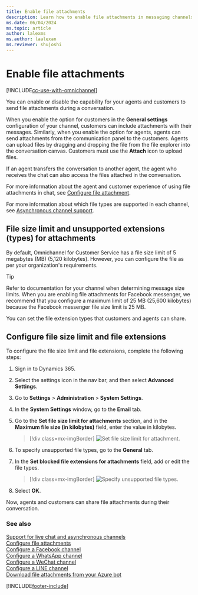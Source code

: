 ```yaml
---
title: Enable file attachments
description: Learn how to enable file attachments in messaging channels in Omnichannel for Customer Service.
ms.date: 06/04/2024
ms.topic: article
author: lalexms
ms.author: laalexan
ms.reviewer: shujoshi
---
```


# Enable file attachments

[!INCLUDE[cc-use-with-omnichannel](../../includes/cc-use-with-omnichannel.md)]

You can enable or disable the capability for your agents and customers to send file attachments during a conversation. 

When you enable the option for customers in the **General settings** configuration of your channel, customers can include attachments with their messages. Similarly, when you enable the option for agents, agents can send attachments from the communication panel to the customers. Agents can upload files by dragging and dropping the file from the file explorer into the conversation canvas. Customers must use the **Attach** icon to upload files.

If an agent transfers the conversation to another agent, the agent who receives the chat can also access the files attached in the conversation.

For more information about the agent and customer experience of using file attachments in chat, see [Configure file attachment](configure-file-attachment.md).

For more information about which file types are supported in each channel, see [Asynchronous channel support](card-support-in-channels.md).

## File size limit and unsupported extensions (types) for attachments

By default, Omnichannel for Customer Service has a file size limit of 5 megabytes (MB) (5,120 kilobytes). However, you can configure the file as per your organization's requirements.

> [!Tip]
> Refer to documentation for your channel when determining message size limits. When you are enabling file attachments for Facebook messenger, we recommend that you configure a maximum limit of 25 MB (25,600 kilobytes) because the Facebook messenger file size limit is 25 MB.

You can set the file extension types that customers and agents can share.

## Configure file size limit and file extensions

To configure the file size limit and file extensions, complete the following steps:

1. Sign in to Dynamics 365.

2. Select the settings icon in the nav bar, and then select **Advanced Settings**.

3. Go to **Settings** > **Administration** > **System Settings**.

4. In the **System Settings** window, go to the **Email** tab.

5. Go to the **Set file size limit for attachments** section, and in the **Maximum file size (in kilobytes)** field, enter the value in kilobytes.

    > [!div class=mx-imgBorder]
    > ![Set file size limit for attachment.](../media/file-size-limit.png "Set file size limit for attachment")

6. To specify unsupported file types, go to the **General** tab.

7. In the **Set blocked file extensions for attachments** field, add or edit the file types.

    > [!div class=mx-imgBorder]
    > ![Specify unsupported file types.](../media/unsupported-file-types.png "Specify unsupported file types")

8. Select **OK**.

Now, agents and customers can share file attachments during their conversation.

### See also

[Support for live chat and asynchronous channels](card-support-in-channels.md)  
[Configure file attachments](configure-file-attachment.md)  
[Configure a Facebook channel](configure-facebook-channel.md)   
[Configure a WhatsApp channel](configure-whatsapp-channel.md)  
[Configure a WeChat channel](configure-wechat-channel.md)  
[Configure a LINE channel](configure-line-channel.md)  
[Download file attachments from your Azure bot](../develop/download-attachments-bot.md)  


[!INCLUDE[footer-include](../../includes/footer-banner.md)]
